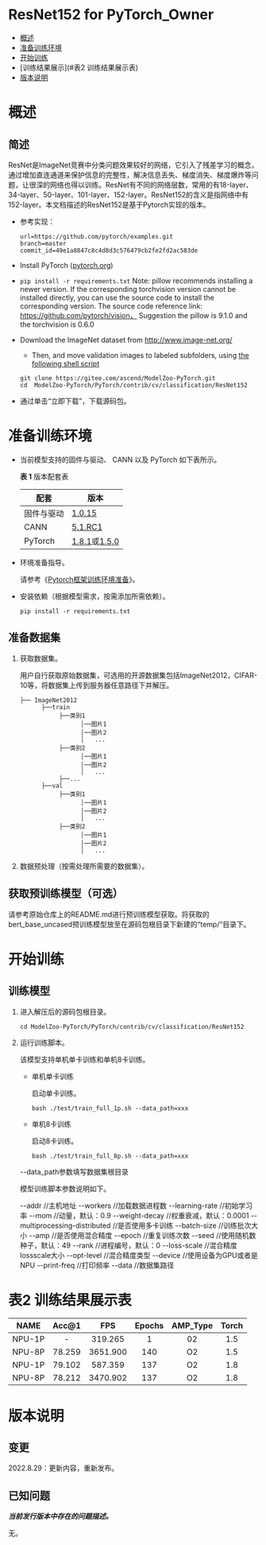 # ResNet152 for PyTorch\_Owner

-   [概述](#概述)
-   [准备训练环境](#准备训练环境)
-   [开始训练](#开始训练)
-   [训练结果展示](#表2 训练结果展示表)
-   [版本说明](#版本说明)

# 概述

## 简述
ResNet是ImageNet竞赛中分类问题效果较好的网络，它引入了残差学习的概念，通过增加直连通道来保护信息的完整性，解决信息丢失、梯度消失、梯度爆炸等问题，让很深的网络也得以训练。ResNet有不同的网络层数，常用的有18-layer、34-layer、50-layer、101-layer、152-layer。ResNet152的含义是指网络中有152-layer。本文档描述的ResNet152是基于Pytorch实现的版本。

- 参考实现：

  ```
  url=https://github.com/pytorch/examples.git
  branch=master
  commit_id=49e1a8847c8c4d8d3c576479cb2fe2fd2ac583de
  ```

- Install PyTorch ([pytorch.org](http://pytorch.org))
- `pip install -r requirements.txt`
  Note: pillow recommends installing a newer version. If the corresponding torchvision version cannot be installed directly, you can use the source code to install the corresponding version. The source code reference link: https://github.com/pytorch/vision，
Suggestion the pillow is 9.1.0 and the torchvision is 0.6.0
- Download the ImageNet dataset from http://www.image-net.org/
    - Then, and move validation images to labeled subfolders, using [the following shell script](https://raw.githubusercontent.com/soumith/imagenetloader.torch/master/valprep.sh)

  ```
  git clone https://gitee.com/ascend/ModelZoo-PyTorch.git    
  cd  ModelZoo-PyTorch/PyTorch/contrib/cv/classification/ResNet152
  ```

- 通过单击“立即下载”，下载源码包。

# 准备训练环境

- 当前模型支持的固件与驱动、 CANN 以及 PyTorch 如下表所示。

  **表 1**  版本配套表

  | 配套       | 版本                                                         |
  | ---------- | ------------------------------------------------------------ |
  | 固件与驱动 | [1.0.15](https://www.hiascend.com/hardware/firmware-drivers?tag=commercial) |
  | CANN       | [5.1.RC1](https://www.hiascend.com/software/cann/commercial?version=5.1.RC1) |
  | PyTorch    | [1.8.1](https://gitee.com/ascend/pytorch/tree/master/)或[1.5.0](https://gitee.com/ascend/pytorch/tree/v1.5.0/) |

- 环境准备指导。

  请参考《[Pytorch框架训练环境准备](https://www.hiascend.com/document/detail/zh/ModelZoo/pytorchframework/ptes)》。
  
- 安装依赖（根据模型需求，按需添加所需依赖）。

  ```
  pip install -r requirements.txt
  ```

## 准备数据集

1. 获取数据集。

   用户自行获取原始数据集，可选用的开源数据集包括ImageNet2012，CIFAR-10等，将数据集上传到服务器任意路径下并解压。

   ```
   ├── ImageNet2012
         ├──train
              ├──类别1
                    │──图片1
                    │──图片2
                    │   ...       
              ├──类别2
                    │──图片1
                    │──图片2
                    │   ...   
              ├──...                     
         ├──val  
              ├──类别1
                    │──图片1
                    │──图片2
                    │   ...       
              ├──类别2
                    │──图片1
                    │──图片2
                    │   ...              
   ```

2. 数据预处理（按需处理所需要的数据集）。

## 获取预训练模型（可选）

请参考原始仓库上的README.md进行预训练模型获取。将获取的bert\_base\_uncased预训练模型放至在源码包根目录下新建的“temp/“目录下。

# 开始训练

## 训练模型

1. 进入解压后的源码包根目录。

   ```
   cd ModelZoo-PyTorch/PyTorch/contrib/cv/classification/ResNet152
   ```

2. 运行训练脚本。

   该模型支持单机单卡训练和单机8卡训练。

   - 单机单卡训练

     启动单卡训练。

     ```
     bash ./test/train_full_1p.sh --data_path=xxx
     ```

   - 单机8卡训练

     启动8卡训练。

     ```
     bash ./test/train_full_8p.sh --data_path=xxx
     ```

   --data\_path参数填写数据集根目录

   模型训练脚本参数说明如下。

    --addr                              //主机地址
    --workers                           //加载数据进程数 
    --learning-rate                     //初始学习率
    --mom                               //动量，默认：0.9
    --weight-decay                      //权重衰减，默认：0.0001
    --multiprocessing-distributed       //是否使用多卡训练
    --batch-size                        //训练批次大小
    --amp                               //是否使用混合精度
    --epoch                             //重复训练次数
    --seed                              //使用随机数种子，默认：49
    --rank                              //进程编号，默认：0
    --loss-scale                        //混合精度lossscale大小
    --opt-level                         //混合精度类型
    --device                            //使用设备为GPU或者是NPU
    --print-freq                        //打印频率
    --data                              //数据集路径

# 表2 训练结果展示表

| NAME     | Acc@1    | FPS       | Epochs   | AMP_Type | Torch  |
| :------: | :------: | :------:  | :------: | :------: |:------:|
| NPU-1P   |  -       | 319.265   |  1       | 02       | 1.5    |
| NPU-8P   | 78.259   | 3651.900  | 140      | O2       | 1.5    |
| NPU-1P   | 79.102   | 587.359   | 137      | O2       | 1.8    |
| NPU-8P   | 78.212   | 3470.902  | 137      | O2       | 1.8    |

# 版本说明

## 变更

2022.8.29：更新内容，重新发布。

## 已知问题

**_当前发行版本中存在的问题描述。_**

无。